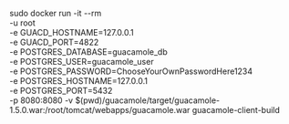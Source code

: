sudo docker run -it --rm \
-u root \
-e GUACD_HOSTNAME=127.0.0.1 \
-e GUACD_PORT=4822 \
-e POSTGRES_DATABASE=guacamole_db \
-e POSTGRES_USER=guacamole_user \
-e POSTGRES_PASSWORD=ChooseYourOwnPasswordHere1234 \
-e POSTGRES_HOSTNAME=127.0.0.1 \
-e POSTGRES_PORT=5432 \
-p 8080:8080 -v $(pwd)/guacamole/target/guacamole-1.5.0.war:/root/tomcat/webapps/guacamole.war guacamole-client-build
